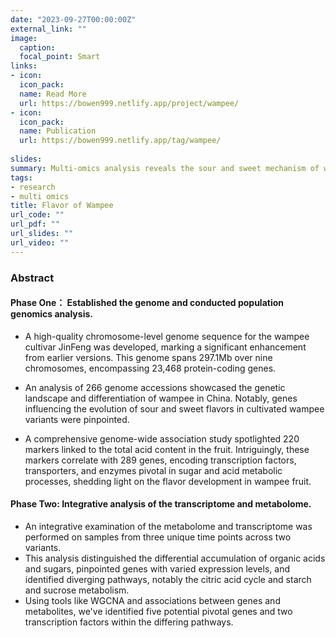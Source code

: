 ```yaml
---
date: "2023-09-27T00:00:00Z"
external_link: ""
image:
  caption:
  focal_point: Smart
links:
- icon: 
  icon_pack: 
  name: Read More
  url: https://bowen999.netlify.app/project/wampee/
- icon:
  icon_pack:
  name: Publication
  url: https://bowen999.netlify.app/tag/wampee/
  
slides:
summary: Multi-omics analysis reveals the sour and sweet mechanism of wampee
tags:
- research
- multi omics
title: Flavor of Wampee
url_code: ""
url_pdf: ""
url_slides: ""
url_video: ""
---
```

### Abstract
#### Phase One： Established the genome and conducted population genomics analysis.
* A high-quality chromosome-level genome sequence for the wampee cultivar JinFeng was developed, marking a significant enhancement from earlier versions. This genome spans 297.1Mb over nine chromosomes, encompassing 23,468 protein-coding genes.

* An analysis of 266 genome accessions showcased the genetic landscape and differentiation of wampee in China. Notably, genes influencing the evolution of sour and sweet flavors in cultivated wampee variants were pinpointed.

* A comprehensive genome-wide association study spotlighted 220 markers linked to the total acid content in the fruit. Intriguingly, these markers correlate with 289 genes, encoding transcription factors, transporters, and enzymes pivotal in sugar and acid metabolic processes, shedding light on the flavor development in wampee fruit.

#### Phase Two: Integrative analysis of the transcriptome and metabolome.
* An integrative examination of the metabolome and transcriptome was performed on samples from three unique time points across two variants.
* This analysis distinguished the differential accumulation of organic acids and sugars, pinpointed genes with varied expression levels, and identified diverging pathways, notably the citric acid cycle and starch and sucrose metabolism.
* Using tools like WGCNA and associations between genes and metabolites, we've identified five potential pivotal genes and two transcription factors within the differing pathways.




